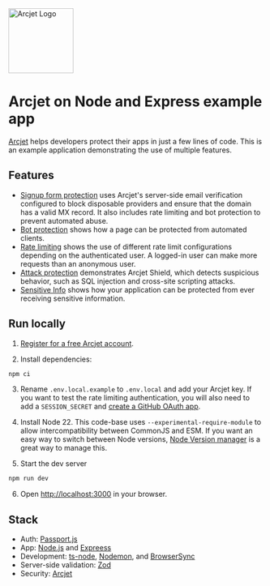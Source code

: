 <a href="https://arcjet.com" target="_arcjet-home">
  <picture>
    <source media="(prefers-color-scheme: dark)" srcset="https://arcjet.com/logo/arcjet-dark-lockup-voyage-horizontal.svg">
    <img src="https://arcjet.com/logo/arcjet-light-lockup-voyage-horizontal.svg" alt="Arcjet Logo" height="128" width="auto">
  </picture>
</a>

# Arcjet on Node and Express example app

[Arcjet](https://arcjet.com) helps developers protect their apps in just a few
lines of code. This is an example application demonstrating the use of multiple
features.

## Features

- [Signup form protection](https://example.arcjet.com/signup) uses Arcjet's
  server-side email verification configured to block disposable providers and
  ensure that the domain has a valid MX record. It also includes rate limiting
  and bot protection to prevent automated abuse.
- [Bot protection](https://example.arcjet.com/bots) shows how a page can be
  protected from automated clients.
- [Rate limiting](https://example.arcjet.com/rate-limiting) shows the use of
  different rate limit configurations depending on the authenticated user. A
  logged-in user can make more requests than an anonymous user.
- [Attack protection](https://example.arcjet.com/attack) demonstrates Arcjet
  Shield, which detects suspicious behavior, such as SQL injection and
  cross-site scripting attacks.
- [Sensitive Info](https://example.arcjet.com/sensitive-info) shows how your
  application can be protected from ever receiving sensitive information.

## Run locally

1. [Register for a free Arcjet account](https://app.arcjet.com).

2. Install dependencies:

```bash
npm ci
```

3. Rename `.env.local.example` to `.env.local` and add your Arcjet key. If you
   want to test the rate limiting authentication, you will also need to add a
   `SESSION_SECRET` and [create a GitHub OAuth app](https://github.com/settings/developers).

4. Install Node 22. This code-base uses `--experimental-require-module` to allow
   intercompatibility between CommonJS and ESM. If you want an easy way to switch
   between Node versions, [Node Version manager](https://github.com/nvm-sh/nvm)
   is a great way to manage this.

5. Start the dev server

```bash
npm run dev
```

6. Open [http://localhost:3000](http://localhost:3000) in your browser.

## Stack

- Auth: [Passport.js](https://www.passportjs.org/)
- App: [Node.js](https://nodejs.org/) and [Expreess](https://expressjs.com/)
- Development: [ts-node](https://typestrong.org/ts-node/), [Nodemon](https://nodemon.io/), and [BrowserSync](https://browsersync.io/)
- Server-side validation: [Zod](https://zod.dev/)
- Security: [Arcjet](https://arcjet.com/)
